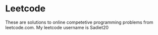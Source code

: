 # Leetcode
These are solutions to online competetive programming problems from leetcode.com. My leetcode username is Sadiet20
